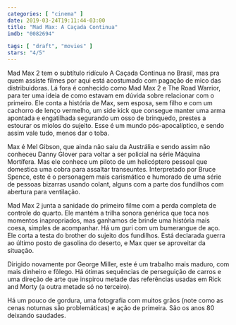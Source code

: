 ```yaml
---
categories: [ "cinema" ]
date: 2019-03-24T19:11:44-03:00
title: "Mad Max: A Caçada Continua"
imdb: "0082694"

tags: [ "draft", "movies" ]
stars: "4/5"
---
```

Mad Max 2 tem o subtítulo ridículo A Caçada Continua no Brasil, mas pra quem assiste filmes por aqui está acostumado com pagação de mico das distribuidoras. Lá fora é conhecido como Mad Max 2 e The Road Warrior, para ter uma ideia de como estavam em dúvida sobre relacionar com o primeiro. Ele conta a história de Max, sem esposa, sem filho e com um cachorro de lenço vermelho, um side kick que consegue manter uma arma apontada e engatilhada segurando um osso de brinquedo, prestes a estourar os miolos do sujeito. Esse é um mundo pós-apocalíptico, e sendo assim vale tudo, menos dar o toba.

Max é Mel Gibson, que ainda não saiu da Austrália e sendo assim não conheceu Danny Glover para voltar a ser policial na série Máquina Mortífera. Mas ele conhece um piloto de um helicóptero pessoal que domestica uma cobra para assaltar transeuntes. Interpretado por Bruce Spence, este é o personagem mais carismático e humorado de uma série de pessoas bizarras usando colant, alguns com a parte dos fundilhos com abertura para ventilação.

Mad Max 2 junta a sanidade do primeiro filme com a perda completa de controle do quarto. Ele mantém a trilha sonora genérica que toca nos momentos inapropriados, mas ganhamos de brinde uma história mais coesa, simples de acompanhar. Há um guri com um bumerangue de aço. Ele corta a testa do brother do sujeito dos fundilhos. Está declarada guerra ao último posto de gasolina do deserto, e Max quer se aproveitar da situação.

Dirigido novamente por George Miller, este é um trabalho mais maduro, com mais dinheiro e fôlego. Há ótimas sequências de perseguição de carros e uma direção de arte que inspirou metade das referências usadas em  Rick and Morty (a outra metade só no terceiro).

Há um pouco de gordura, uma fotografia com muitos grãos (note como as cenas noturnas são problemáticas) e ação de primeira. São os anos 80 deixando saudades.
